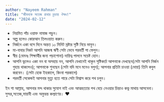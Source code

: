 ```yaml
---
author: "Nayeem Rahman"
title: "জীবনকে সতেজ রাখার চূড়ান্ত ঔষধ!"
date: "2024-02-12"
---
```


- নিয়মিত পাঁচ ওয়াক্ত নামাজ পড়ুন।
- অল্প হলেও কোরআন তিলওয়াত করুন।
- নির্জনে একা বসে দিনে অন্তত ১০ মিনিট স্রষ্টার সৃষ্টি নিয়ে ভাবুন।
- মা-বাবার নিকট আপনি আজন্ম ঋণী সেটা ভেবে পরবর্তী পা ফেলুন।
- স্বীয় (যেমনঃ শিক্ষার্থীর জন্য পড়াশোনা) দায়িত্ব পালনে সচেষ্ট হোন।
- আপনি ভুলেও একা নন বা অসহায় নন, আপনি যেখানেই থাকুন সৃষ্টিকর্তা আপনাকে দেখছেন(সেটা আপনি নির্জন গুহায় থাকলেও); আপনাকে শুনছেন (সেটা যদি মনে মনেও বলুন); আপনার প্রতিটা চাওয়া (দোয়া) তিনি কবুল করবেন। (সেটা হোক ইহকালে, কিংবা পরকালে)
- পরবর্তী সেকেন্ডই আপনার মৃত্যু হতে পারে সেটা বিশ্বাস করে পথ চলুন।

ইন শা আল্লাহ, আপনার মন্দ থাকার সুযোগ নাই এবং আত্মহত্যার পথ বেচে নেওয়ার চিন্তাও কভু মাথায় আসবেনা। সুন্দর,সতেজ,মায়াবী এবং অফুরন্ত কল্যাণের। ❤️
